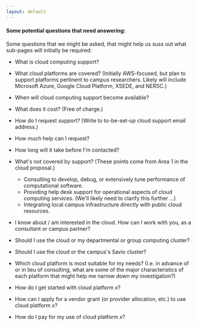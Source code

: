 ```yaml
---
layout: default
---
```


#### Some potential questions that need answering:

Some questions that we might be asked, that might help us suss out what sub-pages will initially be required:

* What is cloud computing support?
* What cloud platforms are covered? (Initially AWS-focused, but plan to support platforms pertinent to campus researchers. Likely will include Microsoft Azure, Google Cloud Platform, XSEDE, and NERSC.)
* When will cloud computing support become available?
* What does it cost? (Free of charge.)
* How do I request support? (Write to to-be-set-up cloud support email address.)
* How much help can I request?
* How long will it take before I'm contacted?
* What's not covered by support? (These points come from Area 1 in the cloud proposal.)
  * Consulting to develop, debug, or extensively tune performance of computational software.
  * Providing help desk support for operational aspects of cloud computing services. (We'll likely need to clarify this further ...)
  * Integrating local campus infrastructure directly with public cloud resources.
* I know about / am interested in the cloud. How can I work with you, as a consultant or campus partner?

* Should I use the cloud or my departmental or group computing cluster?
* Should I use the cloud or the campus's Savio cluster?
* Which cloud platform is most suitable for my needs? (I.e. in advance of or in lieu of consulting, what are some of the major characteristics of each platform that might help me narrow down my investigation?)
* How do I get started with cloud platform _x_?
* How can I apply for a vendor grant (or provider allocation, etc.) to use cloud platform _x_?
* How do I pay for my use of cloud platform _x_?

